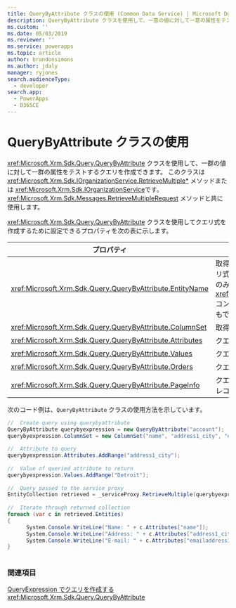 ```yaml
---
title: QueryByAttribute クラスの使用 (Common Data Service) | Microsoft Docs
description: QueryByAttribute クラスを使用して、一意の値に対して一意の属性をテストするクエリを作成できます。
ms.custom: ''
ms.date: 05/03/2019
ms.reviewer: ''
ms.service: powerapps
ms.topic: article
author: brandonsimons
ms.author: jdaly
manager: ryjones
search.audienceType:
  - developer
search.app:
  - PowerApps
  - D365CE
---
```


# <a name="use-the-querybyattribute-class"></a>QueryByAttribute クラスの使用

<xref:Microsoft.Xrm.Sdk.Query.QueryByAttribute> クラスを使用して、一群の値に対して一群の属性をテストするクエリを作成できます。 このクラスは <xref:Microsoft.Xrm.Sdk.IOrganizationService.RetrieveMultiple*> メソッドまたは <xref:Microsoft.Xrm.Sdk.IOrganizationService>です。<xref:Microsoft.Xrm.Sdk.Messages.RetrieveMultipleRequest>  メソッドと共に使用します。
  
 <xref:Microsoft.Xrm.Sdk.Query.QueryByAttribute> クラスを使用してクエリ式を作成するために設定できるプロパティを次の表に示します。  
  
|プロパティ|説明|  
|--------------|-----------------|  
|<xref:Microsoft.Xrm.Sdk.Query.QueryByAttribute.EntityName>|取得するエンティティの種類を指定します。 クエリ式では、1 種類のエンティティのコレクションのみ取得できます。 <xref:Microsoft.Xrm.Sdk.Query.QueryExpression> コンストラクターを使用して、この値を渡すこともできます。|  
|<xref:Microsoft.Xrm.Sdk.Query.QueryByAttribute.ColumnSet>|取得する一連の属性 (列) を指定します。|  
|<xref:Microsoft.Xrm.Sdk.Query.QueryByAttribute.Attributes>|クエリ内で選択された一群の属性を指定します。|  
|<xref:Microsoft.Xrm.Sdk.Query.QueryByAttribute.Values>|クエリの実行時に検索する属性値を指定します。|  
|<xref:Microsoft.Xrm.Sdk.Query.QueryByAttribute.Orders>|クエリでレコードを返す順序を指定します。|  
|<xref:Microsoft.Xrm.Sdk.Query.QueryByAttribute.PageInfo>|クエリで返されるページ数、およびページごとのレコード数を指定します。|  
  
 次のコード例は、`QueryByAttribute` クラスの使用方法を示しています。  
  
```csharp  
//  Create query using querybyattribute      
QueryByAttribute querybyexpression = new QueryByAttribute("account");      
querybyexpression.ColumnSet = new ColumnSet("name", "address1_city", "emailaddress1");  
  
//  Attribute to query      
querybyexpression.Attributes.AddRange("address1_city");  
  
//  Value of queried attribute to return      
querybyexpression.Values.AddRange("Detroit");      
  
//  Query passed to the service proxy      
EntityCollection retrieved = _serviceProxy.RetrieveMultiple(querybyexpression);     
  
//  Iterate through returned collection      
foreach (var c in retrieved.Entities)      
{  
      System.Console.WriteLine("Name: " + c.Attributes["name"]);  
      System.Console.WriteLine("Address: " + c.Attributes["address1_city"]);        
      System.Console.WriteLine("E-mail: " + c.Attributes["emailaddress1"]);      
}  
  
```  
  
### <a name="see-also"></a>関連項目  
 [QueryExpression でクエリを作成する](build-queries-with-queryexpression.md)   
 <xref:Microsoft.Xrm.Sdk.Query.QueryByAttribute>